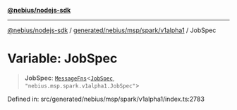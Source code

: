 [**@nebius/nodejs-sdk**](../../../../../../README.md)

---

[@nebius/nodejs-sdk](../../../../../../README.md) / [generated/nebius/msp/spark/v1alpha1](../README.md) / JobSpec

# Variable: JobSpec

> **JobSpec**: [`MessageFns`](../../../../../../runtime/protos/core/interfaces/MessageFns.md)\<[`JobSpec`](../interfaces/JobSpec.md), `"nebius.msp.spark.v1alpha1.JobSpec"`\>

Defined in: src/generated/nebius/msp/spark/v1alpha1/index.ts:2783
